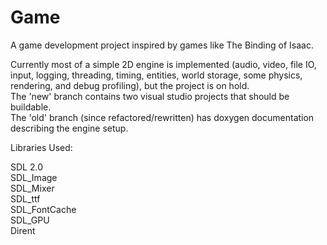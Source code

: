 # Game

A game development project inspired by games like The Binding of Isaac.  

Currently most of a simple 2D engine is implemented (audio, video, file IO, input, logging, threading, timing, entities, world storage, some physics, rendering, and debug profiling), but the project is on hold.  
The 'new' branch contains two visual studio projects that should be buildable.  
The 'old' branch (since refactored/rewritten) has doxygen documentation describing the engine setup.

Libraries Used:

SDL 2.0  
SDL_Image  
SDL_Mixer  
SDL_ttf  
SDL_FontCache  
SDL_GPU  
Dirent  
